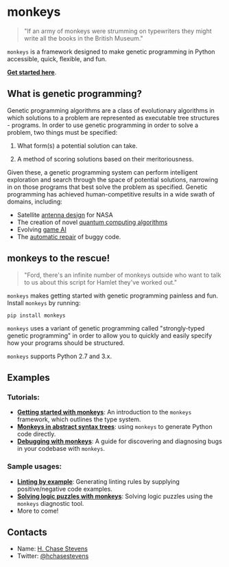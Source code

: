 # monkeys
> "If an army of monkeys were strumming on typewriters they might write all the books in the British Museum."

`monkeys` is a framework designed to make genetic programming in Python accessible, quick, flexible, and fun.

[**Get started here**](examples/notebooks/Getting%20started%20with%20monkeys.ipynb).


## What is genetic programming?

Genetic programming algorithms are a class of evolutionary algorithms in which solutions to a problem are represented as executable tree 
structures - programs. In order to use genetic programming in order to solve a problem, two things must be specified:

1. What form(s) a potential solution can take.

2. A method of scoring solutions based on their meritoriousness.

Given these, a genetic programming system can perform intelligent exploration and search through the space of potential solutions, 
narrowing in on those programs that best solve the problem as specified. Genetic programming has achieved human-competitive 
results in a wide swath of domains, including:

- Satellite [antenna design](https://ti.arc.nasa.gov/m/pub-archive/1244h/1244%20(Hornby).pdf) for NASA
- The creation of novel [quantum computing algorithms](http://faculty.hampshire.edu/lspector/pubs/GP-quantum-GP98-with-cite.pdf)
- Evolving [game AI](https://cs.gmu.edu/~sean/papers/robocupShort.pdf)
- The [automatic repair](http://dijkstra.cs.virginia.edu/genprog/papers/weimer-icse2012-genprog-preprint.pdf) of buggy code.


## monkeys to the rescue!

> "Ford, there's an infinite number of monkeys outside who want to talk to us about this script for Hamlet they've worked out."

`monkeys` makes getting started with genetic programming painless and fun. Install `monkeys` by running:

```
pip install monkeys
```

`monkeys` uses a variant of genetic programming called "strongly-typed genetic programming" in order to allow you to quickly and easily
specify how your programs should be structured. 

`monkeys` supports Python 2.7 and 3.x.


## Examples 

### Tutorials:
- [**Getting started with monkeys**](examples/notebooks/Getting%20started%20with%20monkeys.ipynb): An introduction to the `monkeys` framework, which outlines the type system. 
- [**Monkeys in abstract syntax trees**](examples/notebooks/Monkeys%20in%20abstract%20syntax%20trees.ipynb): using `monkeys` to generate Python code directly.
- [**Debugging with monkeys**](examples/notebooks/Debugging%20with%20monkeys.ipynb): A guide for discovering and diagnosing bugs in your codebase with `monkeys`.

### Sample usages:
- [**Linting by example**](examples/notebooks/Linting%20by%20example.ipynb): Generating linting rules by supplying positive/negative code examples.
- [**Solving logic puzzles with monkeys**](examples/notebooks/Solving%20logic%20puzzles%20with%20monkeys.ipynb): Solving logic puzzles using the `monkeys` diagnostic tool.
- More to come!


## Contacts

* Name: [H. Chase Stevens](http://www.chasestevens.com)
* Twitter: [@hchasestevens](https://twitter.com/hchasestevens)
